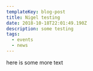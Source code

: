 ```yaml
---
templateKey: blog-post
title: Nigel testing
date: 2018-10-18T22:01:49.190Z
description: some testing
tags:
  - events
  - news
---
```

here is some more text
